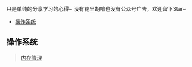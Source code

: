只是单纯的分享学习的心得~  没有花里胡哨也没有公众号广告，欢迎留下Star~

* [操作系统](#%E6%93%8D%E4%BD%9C%E7%B3%BB%E7%BB%9F)

## 操作系统

> [内存管理](https://github.com/Coder999z/Java-Notes/blob/master/docs/os/%E6%93%8D%E4%BD%9C%E7%B3%BB%E7%BB%9F%E4%B9%8B%E5%86%85%E5%AD%98.md)

